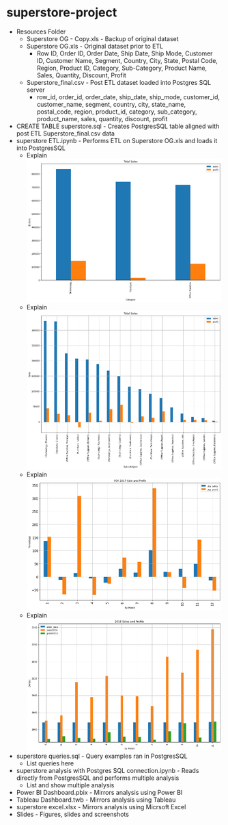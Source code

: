 # superstore-project
* Resources Folder
	* Superstore OG - Copy.xls - Backup of original dataset
	* Superstore OG.xls - Original dataset prior to ETL
		* Row ID, Order ID, Order Date, Ship Date, Ship Mode, Customer ID, Customer Name, Segment, Country, City, State, Postal Code, Region, Product ID, Category, Sub-Category, Product Name, Sales, Quantity, Discount, Profit
	* Superstore_final.csv - Post ETL dataset loaded into Postgres SQL server
		* row_id, order_id, order_date, ship_date, ship_mode, customer_id, customer_name, segment, country, city, state_name, postal_code, region, product_id, category, sub_category, product_name, sales, quantity, discount, profit
* CREATE TABLE superstore.sql - Creates PostgresSQL table aligned with post ETL 	Superstore_final.csv data
* superstore ETL.ipynb - Performs ETL on Superstore OG.xls and loads it into PostgresSQL
	* Explain
	![category_df](https://github.com/haodong191/superstore-project/blob/main/Slides/category_df.png?raw=true)
	* Explain
	![sub_category_df](https://github.com/haodong191/superstore-project/blob/main/Slides/sub_category_df.png?raw=true)
	* Explain
	![yoy2017_sales_df](https://github.com/haodong191/superstore-project/blob/main/Slides/yoy2017_sales_df.png?raw=true)
	* Explain
	![yr2016_monthly_df](https://github.com/haodong191/superstore-project/blob/main/Slides/yr2016_monthly_df.png?raw=true)
* superstore queries.sql - Query examples ran in PostgresSQL
	* List queries here
* superstore analysis with Postgres SQL connection.ipynb - Reads directly from PostgresSQL and performs multiple analysis
	* List and show multiple analysis
* Power BI Dashboard.pbix - Mirrors analysis using Power BI
* Tableau Dashboard.twb - Mirrors analysis using Tableau
* superstore excel.xlsx - Mirrors analysis using Micrsoft Excel
* Slides - Figures, slides and screenshots